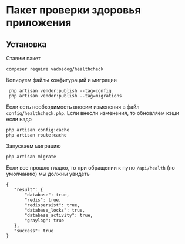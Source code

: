# Пакет проверки здоровья приложения
## Установка

Ставим пакет
```
composer require vadosdog/healthcheck
```

Копируем файлы конфигураций и миграции
```
 php artisan vendor:publish --tag=config
 php artisan vendor:publish --tag=migrations
 ```
 
 Если есть необходимость вносим изменения в файл `config/healthcheck.php`. Если внесли изменения, то обновляем кэши если надо
 ```
 php artisan config:cache
 php artisan route:cache
 ```
 
 Запускаем миграцию
 ```
 php artisan migrate
 ```
 
 Если все прошло гладко, то при обращении к путю `/api/health` (по умолчанию) мы должны увидеть
 ```
 {
    "result": {
        "database": true,
        "redis": true,
        "redispersist": true,
        "database_locks": true,
        "database_activity": true,
        "graylog": true
    },
    "success": true
}
 ```
